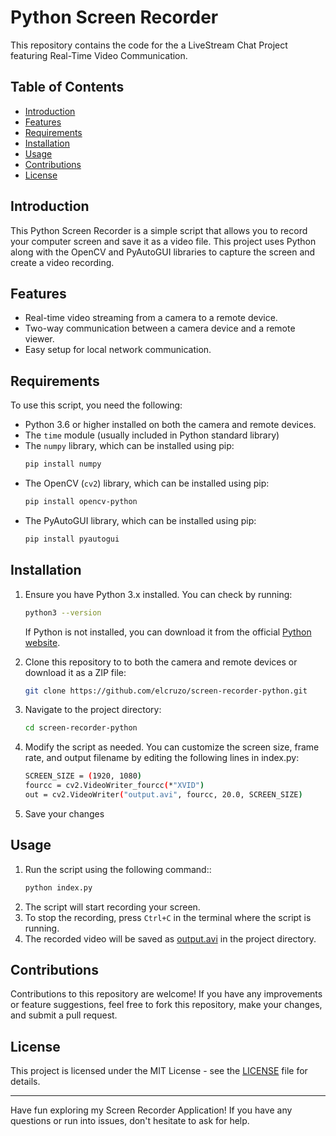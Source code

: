 # Python Screen Recorder

This repository contains the code for the a LiveStream Chat Project featuring Real-Time Video Communication.

## Table of Contents

- [Introduction](#introduction)
- [Features](#features)
- [Requirements](#requirements)
- [Installation](#installation)
- [Usage](#usage)
- [Contributions](#contributions)
- [License](#license)

## Introduction

This Python Screen Recorder is a simple script that allows you to record your computer screen and save it as a video file. This project uses Python along with the OpenCV and PyAutoGUI libraries to capture the screen and create a video recording.

## Features

- Real-time video streaming from a camera to a remote device.
- Two-way communication between a camera device and a remote viewer.
- Easy setup for local network communication.

## Requirements

To use this script, you need the following:

- Python 3.6 or higher installed on both the camera and remote devices.
- The `time` module (usually included in Python standard library)
- The `numpy` library, which can be installed using pip:
  ```bash
  pip install numpy
  ```
- The OpenCV (`cv2`) library, which can be installed using pip:
  ```bash
  pip install opencv-python
  ```
- The PyAutoGUI library, which can be installed using pip:
  ```bash
  pip install pyautogui
  ```

## Installation

1. Ensure you have Python 3.x installed. You can check by running:

   ```bash
   python3 --version
   ```
   If Python is not installed, you can download it from the official [Python website](https://www.python.org/downloads/).

2. Clone this repository to to both the camera and remote devices or download it as a ZIP file:

   ```bash
   git clone https://github.com/elcruzo/screen-recorder-python.git
   ```
3. Navigate to the project directory:

   ```bash
   cd screen-recorder-python
   ```
4. Modify the script as needed. You can customize the screen size, frame rate, and output filename by editing the following lines in index.py:

   ```bash
   SCREEN_SIZE = (1920, 1080)
   fourcc = cv2.VideoWriter_fourcc(*"XVID")
   out = cv2.VideoWriter("output.avi", fourcc, 20.0, SCREEN_SIZE)
   ```
5. Save your changes

## Usage

1. Run the script using the following command::
   ```bash
   python index.py
   ```
2. The script will start recording your screen.
3. To stop the recording, press `Ctrl+C` in the terminal where the script is running.
4. The recorded video will be saved as [output.avi](output.avi) in the project directory.

## Contributions

Contributions to this repository are welcome! If you have any improvements or feature suggestions, feel free to fork this repository, make your changes, and submit a pull request.

## License

This project is licensed under the MIT License - see the [LICENSE](LICENSE) file for details.

---

Have fun exploring my Screen Recorder Application! If you have any questions or run into issues, don't hesitate to ask for help.

   
